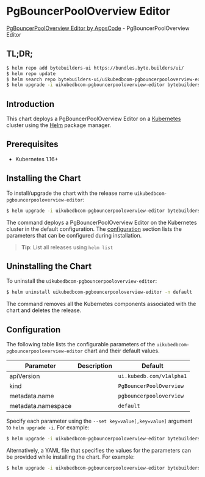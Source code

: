 # PgBouncerPoolOverview Editor

[PgBouncerPoolOverview Editor by AppsCode](https://byte.builders) - PgBouncerPoolOverview Editor

## TL;DR;

```bash
$ helm repo add bytebuilders-ui https://bundles.byte.builders/ui/
$ helm repo update
$ helm search repo bytebuilders-ui/uikubedbcom-pgbouncerpooloverview-editor --version=v0.4.16
$ helm upgrade -i uikubedbcom-pgbouncerpooloverview-editor bytebuilders-ui/uikubedbcom-pgbouncerpooloverview-editor -n default --create-namespace --version=v0.4.16
```

## Introduction

This chart deploys a PgBouncerPoolOverview Editor on a [Kubernetes](http://kubernetes.io) cluster using the [Helm](https://helm.sh) package manager.

## Prerequisites

- Kubernetes 1.16+

## Installing the Chart

To install/upgrade the chart with the release name `uikubedbcom-pgbouncerpooloverview-editor`:

```bash
$ helm upgrade -i uikubedbcom-pgbouncerpooloverview-editor bytebuilders-ui/uikubedbcom-pgbouncerpooloverview-editor -n default --create-namespace --version=v0.4.16
```

The command deploys a PgBouncerPoolOverview Editor on the Kubernetes cluster in the default configuration. The [configuration](#configuration) section lists the parameters that can be configured during installation.

> **Tip**: List all releases using `helm list`

## Uninstalling the Chart

To uninstall the `uikubedbcom-pgbouncerpooloverview-editor`:

```bash
$ helm uninstall uikubedbcom-pgbouncerpooloverview-editor -n default
```

The command removes all the Kubernetes components associated with the chart and deletes the release.

## Configuration

The following table lists the configurable parameters of the `uikubedbcom-pgbouncerpooloverview-editor` chart and their default values.

|     Parameter      | Description |               Default               |
|--------------------|-------------|-------------------------------------|
| apiVersion         |             | <code>ui.kubedb.com/v1alpha1</code> |
| kind               |             | <code>PgBouncerPoolOverview</code>  |
| metadata.name      |             | <code>pgbouncerpooloverview</code>  |
| metadata.namespace |             | <code>default</code>                |


Specify each parameter using the `--set key=value[,key=value]` argument to `helm upgrade -i`. For example:

```bash
$ helm upgrade -i uikubedbcom-pgbouncerpooloverview-editor bytebuilders-ui/uikubedbcom-pgbouncerpooloverview-editor -n default --create-namespace --version=v0.4.16 --set apiVersion=ui.kubedb.com/v1alpha1
```

Alternatively, a YAML file that specifies the values for the parameters can be provided while
installing the chart. For example:

```bash
$ helm upgrade -i uikubedbcom-pgbouncerpooloverview-editor bytebuilders-ui/uikubedbcom-pgbouncerpooloverview-editor -n default --create-namespace --version=v0.4.16 --values values.yaml
```
